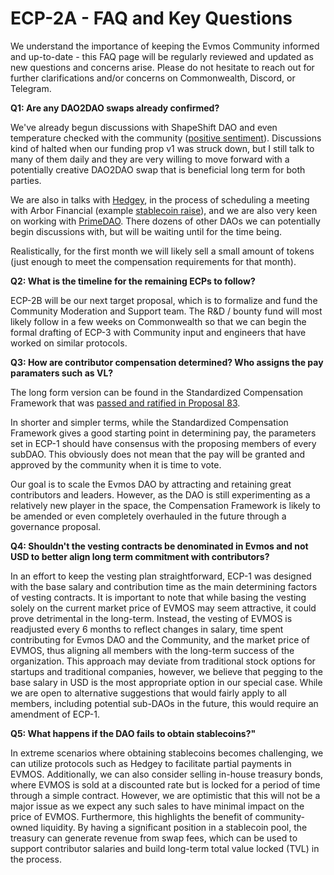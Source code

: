 # ECP-2A - FAQ and Key Questions 

We understand the importance of keeping the Evmos Community informed and up-to-date - this FAQ page will be regularly reviewed and updated as new questions and concerns arise. Please do not hesitate to reach out for further clarifications and/or concerns on Commonwealth, Discord, or Telegram.

**Q1: Are any DAO2DAO swaps already confirmed?**

We've already begun discussions with ShapeShift DAO and even temperature checked with the community ([positive sentiment](https://messari.io/governor/proposal/0d626610-2f96-4364-98b3-d05406b7baad?daoSlug=shapeshift-governance&daoTab=proposals)). Discussions kind of halted when our funding prop v1 was struck down, but I still talk to many of them daily and they are very willing to move forward with a potentially creative DAO2DAO swap that is beneficial long term for both parties.

We are also in talks with [Hedgey](https://app.hedgey.finance/dao2dao), in the process of scheduling a meeting with Arbor Financial (example [stablecoin raise](https://app.arbor.finance/offerings/399)), and we are also very keen on working with [PrimeDAO](https://deals.prime.xyz/). There dozens of other DAOs we can potentially begin discussions with, but will be waiting until for the time being.

Realistically, for the first month we will likely sell a small amount of tokens (just enough to meet the compensation requirements for that month).

**Q2: What is the timeline for the remaining ECPs to follow?**

ECP-2B will be our next target proposal, which is to formalize and fund the Community Moderation and Support team. The R&D / bounty fund will most likely follow in a few weeks on Commonwealth so that we can begin the formal drafting of ECP-3 with Community input and engineers that have worked on similar protocols.

**Q3: How are contributor compensation determined? Who assigns the pay paramaters such as VL?**

The long form version can be found in the Standardized Compensation Framework that was [passed and ratified in Proposal 83](https://github.com/EvmosGov/proposals/blob/main/ECP/1/ECP-1.md#the-standardized-compensation-framework).

In shorter and simpler terms, while the Standardized Compensation Framework gives a good starting point in determining pay, the parameters set in ECP-1 should have consensus with the proposing members of every subDAO. This obviously does not mean that the pay will be granted and approved by the community when it is time to vote. 

Our goal is to scale the Evmos DAO by attracting and retaining great contributors and leaders. However, as the DAO is still experimenting as a relatively new player in the space, the Compensation Framework is likely to be amended or even completely overhauled in the future through a governance proposal.

**Q4: Shouldn't the vesting contracts be denominated in Evmos and not USD to better align long term commitment with contributors?**

In an effort to keep the vesting plan straightforward, ECP-1 was designed with the base salary and contribution time as the main determining factors of vesting contracts. It is important to note that while basing the vesting solely on the current market price of EVMOS may seem attractive, it could prove detrimental in the long-term. Instead, the vesting of EVMOS is readjusted every 6 months to reflect changes in salary, time spent contributing for Evmos DAO and the Community, and the market price of EVMOS, thus aligning all members with the long-term success of the organization. This approach may deviate from traditional stock options for startups and traditional companies, however, we believe that pegging to the base salary in USD is the most appropriate option in our special case. While we are open to alternative suggestions that would fairly apply to all members, including potential sub-DAOs in the future, this would require an amendment of ECP-1. 

**Q5: What happens if the DAO fails to obtain stablecoins?"**

In extreme scenarios where obtaining stablecoins becomes challenging, we can utilize protocols such as Hedgey to facilitate partial payments in EVMOS. Additionally, we can also consider selling in-house treasury bonds, where EVMOS is sold at a discounted rate but is locked for a period of time through a simple contract. However, we are optimistic that this will not be a major issue as we expect any such sales to have minimal impact on the price of EVMOS. Furthermore, this highlights the benefit of community-owned liquidity. By having a significant position in a stablecoin pool, the treasury can generate revenue from swap fees, which can be used to support contributor salaries and build long-term total value locked (TVL) in the process.
